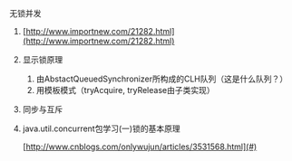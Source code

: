 无锁并发

1. [http://www.importnew.com/21282.html](http://www.importnew.com/21282.html)

2. 显示锁原理  
   1. 由AbstactQueuedSynchronizer所构成的CLH队列（这是什么队列？）  
   2. 用模板模式（tryAcquire, tryRelease由子类实现）

3. 同步与互斥

4. java.util.concurrent包学习\(一\)锁的基本原理

   [http://www.cnblogs.com/onlywujun/articles/3531568.html](#)

###### 



